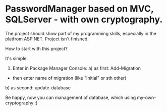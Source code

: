 # PasswordManager based on MVC, SQLServer - with own cryptography.

The project should show part of my programming skills, especially in the platfrom ASP.NET. Project isn't finished.

How to start with this project?

It's simple.

1) Enter in Package Manager Console:
a) as first: Add-Migration
- then enter name of migration (like "Initial" or sth other)

b) as second: update-database

Be happy, now you can management of database, which using my-own-cryptography :)
